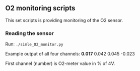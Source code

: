 ## **O2 monitoring scripts**

This set scripts is providing monitoring of the O2 sensor. 

### **Reading the sensor**

Run: `./simle_O2_monitor.py`

Example output of all four channels:  **0.017**  0.042  0.045 -0.023 

First channel (number) is O2-meter value in % of 4V.